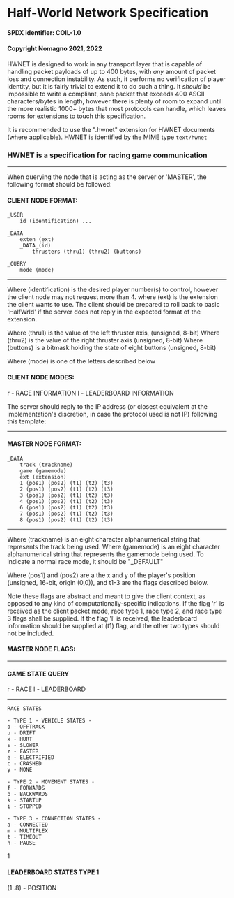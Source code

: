 # Half-World Network Specification
#### SPDX identifier: COIL-1.0
#### Copyright Nomagno 2021, 2022

HWNET is designed to work in any transport layer that is capable of handling packet payloads of up to 400 bytes, with *any* amount of packet loss and connection instability. As such, it performs no verification of player identity, but it is fairly trivial to extend it to do such a thing. It *should* be impossible to write a compliant, sane packet that exceeds 400 ASCII characters/bytes in length, however there is plenty of room to expand until the more realistic 1000+ bytes that most protocols can handle, which leaves rooms for extensions to touch this specification.

It is recommended to use the ".hwnet" extension for HWNET documents (where applicable).
HWNET is identified by the MIME type `text/hwnet`

### HWNET is a specification for racing game communication
***
When querying the node that is acting as the server or 'MASTER', the following format should be followed:

#### CLIENT NODE FORMAT:

```
_USER
	id (identification) ...

_DATA
	exten (ext)
	_DATA_(id)
		thrusters (thru1) (thru2) (buttons)

_QUERY
	mode (mode)
```
***

Where (identification) is the desired player number(s) to control, however the client node may not request more than 4.
where (ext) is the extension the client wants to use. The client should be prepared to roll back to basic 'HalfWrld' if the server does not reply in the expected format of the extension.

Where (thru1) is the value of the left thruster axis, (unsigned, 8-bit)
Where (thru2) is the value of the right thruster axis (unsigned, 8-bit)
Where (buttons) is a bitmask holding the state of eight buttons (unsigned, 8-bit)

Where (mode) is one of the letters described below

#### CLIENT NODE MODES:
r - RACE INFORMATION
l - LEADERBOARD INFORMATION

The server should reply to the IP address (or closest equivalent at the implementation's discretion, in case the protocol used is not IP) following this template:
***

#### MASTER NODE FORMAT:

```
_DATA
	track (trackname)
	game (gamemode)
	ext (extension)
	1 (pos1) (pos2) (t1) (t2) (t3)
	2 (pos1) (pos2) (t1) (t2) (t3)
	3 (pos1) (pos2) (t1) (t2) (t3)
	4 (pos1) (pos2) (t1) (t2) (t3)
	6 (pos1) (pos2) (t1) (t2) (t3)
	7 (pos1) (pos2) (t1) (t2) (t3)
	8 (pos1) (pos2) (t1) (t2) (t3)
```
***

Where (trackname) is an eight character alphanumerical string that represents the track being used.
Where (gamemode) is an eight character alphanumerical string that represents the gamemode being used. To indicate a normal race mode, it should be "_DEFAULT"

Where (pos1) and (pos2) are a the x and y of the player's position (unsigned, 16-bit, origin (0,0)), and t1-3 are the flags described below.

Note these flags are abstract and meant to give the client context, as opposed to any kind of computationally-specific indications. If the flag 'r' is received as the client packet mode, race type 1, race type 2, and race type 3 flags shall be supplied. If the flag 'l' is received, the leaderboard information should be supplied at (t1) flag, and the other two types should not be included.

#### MASTER NODE FLAGS:
***
#### GAME STATE QUERY

r - RACE
l - LEADERBOARD
***

```
RACE STATES

- TYPE 1 - VEHICLE STATES -
o - OFFTRACK
u - DRIFT
x - HURT
s - SLOWER
z - FASTER
e - ELECTRIFIED
c - CRASHED
y - NONE

- TYPE 2 - MOVEMENT STATES -
f - FORWARDS
b - BACKWARDS
k - STARTUP
i - STOPPED

- TYPE 3 - CONNECTION STATES -
a - CONNECTED
m - MULTIPLEX
t - TIMEOUT
h - PAUSE
```
1
#### LEADERBOARD STATES TYPE 1

(1..8) - POSITION
